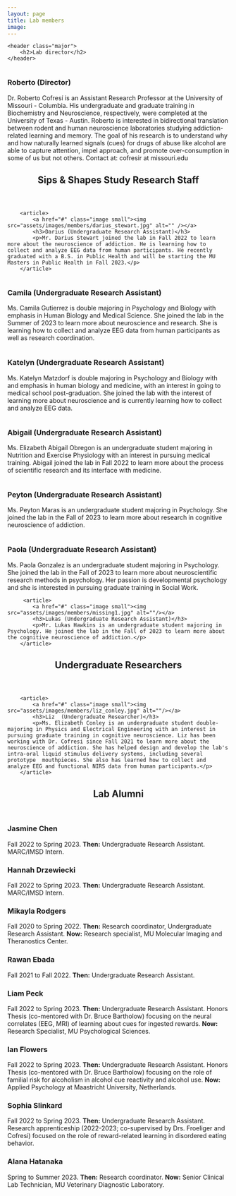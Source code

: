```yaml
---
layout: page
title: Lab members
image: 
---
```

<section>

	<header class="major">
		<h2>Lab director</h2>
	</header>
	
	
<div>
			<a href="#" class="image small"><img src="assets/images/members/roberto_cofresi.png" alt="" /></a>
			<h3>Roberto (Director)</h3>
			<p>Dr. Roberto Cofresí is an Assistant Research Professor at the University of Missouri - Columbia. His undergraduate and graduate training in Biochemistry and Neuroscience, respectively, were completed at the University of Texas - Austin. Roberto is interested in  bidirectional translation between rodent and human neuroscience laboratories studying addiction-related learning and memory. The goal of his research is to understand why and how naturally learned signals (cues) for drugs of abuse like alcohol are able to capture attention, impel approach, and promote over-consumption in some of us but not others. Contact at: cofresir at missouri.edu</p>
		
</div>
</section>
		
		
		
		
<section>
	<header class="major">
		<h2>Sips & Shapes Study Research Staff </h2>
	</header>
	
<div class="posts">
	
		<article>
			<a href="#" class="image small"><img src="assets/images/members/darius_stewart.jpg" alt="" /></a>
			<h3>Darius (Undergraduate Research Assistant)</h3>
			<p>Mr. Darius Stewart joined the lab in Fall 2022 to learn more about the neuroscience of addiction. He is learning how to collect and analyze EEG data from human participants. He recently graduated with a B.S. in Public Health and will be starting the MU Masters in Public Health in Fall 2023.</p>
		</article>

  <article>
			<a href="#" class="image small"><img src="assets/images/members/Professional_Headshot_Camila.jpg" alt=""/></a>
			<h3>Camila (Undergraduate Research Assistant)</h3>
			<p>Ms. Camila Gutierrez is double majoring in Psychology and Biology with emphasis in Human Biology and Medical Science. She joined the lab in the Summer of 2023 to learn more about neuroscience and research. She is learning how to collect and analyze EEG data from human participants as well as research coordination.</p>
		</article>

  <article>
			<a href="#" class="image small"><img src="assets/images/members/katelyn-matzdorf.jpg" alt=""/></a>
			<h3>Katelyn (Undergraduate Research Assistant)</h3>
			<p>Ms. Katelyn Matzdorf is double majoring in Psychology and Biology with and emphasis in human biology and medicine, with an interest in going to medical school post-graduation. She joined the lab with the interest of learning more about neuroscience and is currently learning how to collect and analyze EEG data.</p>
		</article>
		
  <article>
			<a href="#" class="image small"><img src="assets/images/members/abigail_obregon.jpg" alt=""/></a>
			<h3>Abigail (Undergraduate Research Assistant)</h3>
			<p>Ms. Elizabeth Abigail Obregon is an undergraduate student majoring in Nutrition and Exercise Physiology with an interest in pursuing medical training. Abigail joined the lab in Fall 2022 to learn more about the process of scientific research and its interface with medicine. </p>
		</article>

  
  <article>
			<a href="#" class="image small"><img src="assets/images/members/missing1.jpg" alt=""/></a>
			<h3>Peyton (Undergraduate Research Assistant)</h3>
			<p>Ms. Peyton Maras is an undergraduate student majoring in Psychology. She joined the lab in the Fall of 2023 to learn more about research in cognitive neuroscience of addiction.</p>
		</article>

  <article>
			<a href="#" class="image small"><img src="assets/images/members/missing1.jpg" alt=""/></a>
			<h3>Paola (Undergraduate Research Assistant)</h3>
			<p>Ms. Paola Gonzalez is an undergraduate student majoring in Psychology. She joined the lab in the Fall of 2023 to learn more about neuroscientific research methods in psychology. Her passion is developmental psychology and she is interested in pursuing graduate training in Social Work.</p>
		</article>
  
		 <article>
			<a href="#" class="image small"><img src="assets/images/members/missing1.jpg" alt=""/></a>
			<h3>Lukas (Undergraduate Research Assistant)</h3>
			<p>Mr. Lukas Hawkins is an undergraduate student majoring in Psychology. He joined the lab in the Fall of 2023 to learn more about the cognitive neuroscience of addiction.</p>
		</article>
			
		
		
		
		
		
			
		
		

</div>
</section>





		
<section>
	<header class="major">
		<h2>Undergraduate Researchers </h2>
	</header>
	
<div class="posts">

		<article>
			<a href="#" class="image small"><img src="assets/images/members/liz_conley.jpg" alt=""/></a>
			<h3>Liz  (Undergraduate Researcher)</h3>
			<p>Ms. Elizabeth Conley is an undergraduate student double-majoring in Physics and Electrical Engineering with an interest in pursuing graduate training in cognitive neuroscience. Liz has been working with Dr. Cofresi since Fall 2021 to learn more about the neuroscience of addiction. She has helped design and develop the lab's intra-oral liquid stimulus delivery systems, including several prototype  mouthpieces. She also has learned how to collect and analyze EEG and functional NIRS data from human participants.</p>
		</article>
		
			

		

</div>
</section>




		
<section>
	<header class="major">
		<h2>Lab Alumni </h2>
	</header>
	
<div class="features">

<article>
			<span class="icon fa-paper-plane"></span>
			<div class="content">
			<h3>Jasmine Chen</h3> 
			Fall 2022 to Spring 2023.
			<b>Then:</b> Undergraduate Research Assistant. MARC/IMSD Intern.
			</div>
		</article>
		
		
<article>
			<span class="icon fa-paper-plane"></span>
			<div class="content">
			<h3>Hannah Drzewiecki</h3> 
			Fall 2022 to Spring 2023.
			<b>Then:</b> Undergraduate Research Assistant. MARC/IMSD Intern.
			</div>
		</article>


<article>
			<span class="icon fa-paper-plane"></span>
			<div class="content">
			<h3>Mikayla Rodgers</h3> 
			Fall 2020 to Spring 2022.
			<b>Then:</b> Research coordinator, Undergraduate Research Assistant.
			<b>Now:</b> Research specialist, MU Molecular Imaging and Theranostics Center.
			</div>
		</article>
	
	
<article>
			<span class="icon fa-paper-plane"></span>
			<div class="content">
			<h3>Rawan Ebada</h3> 
			Fall 2021 to Fall 2022.
			<b>Then:</b> Undergraduate Research Assistant.
			</div>
		</article>


<article>
			<span class="icon fa-paper-plane"></span>
			<div class="content">
			<h3>Liam Peck</h3>
			Fall 2022 to Spring 2023.
			<b>Then:</b> Undergraduate Research Assistant. Honors Thesis (co-mentored with Dr. Bruce Bartholow) focusing on the neural correlates (EEG, MRI) of learning about cues for ingested rewards.
			<b>Now:</b> Research Specialist, MU Psychological Sciences.
			</div>
		</article>
	
	
<article>
			<span class="icon fa-paper-plane"></span>
			<div class="content">
			<h3>Ian Flowers</h3> 
			Fall 2022 to Spring 2023.
			<b>Then:</b> Undergraduate Research Assistant. Honors Thesis (co-mentored with Dr. Bruce Bartholow) focusing on the role of familial risk for alcoholism in alcohol cue reactivity and alcohol use.
			<b>Now:</b> Applied Psychology at Maastricht University, Netherlands.
			</div>
		</article>


<article>
			<span class="fa fa-id-badge"></span>
			<div class="content">
			<h3>Sophia Slinkard</h3>  
			Fall 2022 to Spring 2023.
			<b>Then:</b> Undergraduate Research Assistant. Research apprenticeship (2022-2023; co-supervised by Drs. Froeliger and Cofresi) focused on the role of reward-related learning in disordered eating behavior.
			</div>
		</article>
	
	
<article>
			<span class="icon fa-paper-plane"></span>
			<div class="content">
			<h3>Alana Hatanaka</h3> 
			Spring to Summer 2023.
			<b>Then:</b> Research coordinator.
			<b>Now:</b> Senior Clinical Lab Technician, MU Veterinary Diagnostic Laboratory.
			</div>
		</article>


</div>
</section>


